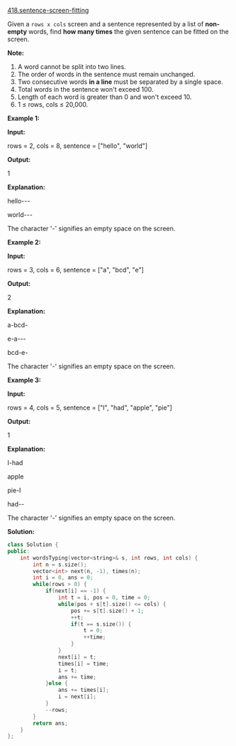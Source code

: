 [418.sentence-screen-fitting](https://leetcode.com/problems/sentence-screen-fitting/)  

Given a `rows x cols` screen and a sentence represented by a list of **non-empty** words, find **how many times** the given sentence can be fitted on the screen.

**Note:**

1.  A word cannot be split into two lines.
2.  The order of words in the sentence must remain unchanged.
3.  Two consecutive words **in a line** must be separated by a single space.
4.  Total words in the sentence won't exceed 100.
5.  Length of each word is greater than 0 and won't exceed 10.
6.  1 ≤ rows, cols ≤ 20,000.

**Example 1:**

  
**Input:**
  
rows = 2, cols = 8, sentence = \["hello", "world"\]
  

  
**Output:** 
  
1
  

  
**Explanation:**
  
hello---
  
world---
  

  
The character '-' signifies an empty space on the screen.
  

**Example 2:**

  
**Input:**
  
rows = 3, cols = 6, sentence = \["a", "bcd", "e"\]
  

  
**Output:** 
  
2
  

  
**Explanation:**
  
a-bcd- 
  
e-a---
  
bcd-e-
  

  
The character '-' signifies an empty space on the screen.
  

**Example 3:**

  
**Input:**
  
rows = 4, cols = 5, sentence = \["I", "had", "apple", "pie"\]
  

  
**Output:** 
  
1
  

  
**Explanation:**
  
I-had
  
apple
  
pie-I
  
had--
  

  
The character '-' signifies an empty space on the screen.  



**Solution:**  

```cpp
class Solution {
public:
    int wordsTyping(vector<string>& s, int rows, int cols) {
        int n = s.size();
        vector<int> next(n, -1), times(n);
        int i = 0, ans = 0;
        while(rows > 0) {
            if(next[i] == -1) {
                int t = i, pos = 0, time = 0;
                while(pos + s[t].size() <= cols) {
                    pos += s[t].size() + 1;
                    ++t;
                    if(t == s.size()) {
                        t = 0;
                        ++time;
                    }
                }
                next[i] = t;
                times[i] = time;
                i = t;
                ans += time;
            }else {
                ans += times[i];
                i = next[i];
            }
            --rows;
        }
        return ans;
    }
};
```
      
